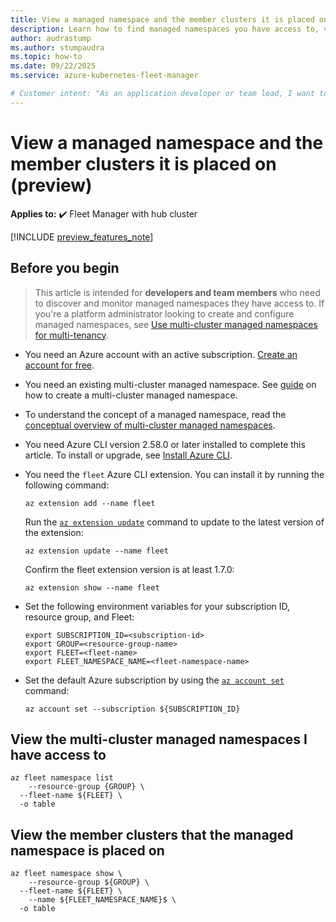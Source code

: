 ```yaml
---
title: View a managed namespace and the member clusters it is placed on.
description: Learn how to find managed namespaces you have access to, view their deployment locations, and monitor resource quota usage across multiple clusters.
author: audrastump
ms.author: stumpaudra
ms.topic: how-to
ms.date: 09/22/2025
ms.service: azure-kubernetes-fleet-manager

# Customer intent: "As an application developer or team lead, I want to find the namespaces I have access to and monitor their resource usage across all clusters so I can understand deployment status and determine if quota adjustments are needed."
---
```

# View a managed namespace and the member clusters it is placed on (preview)

**Applies to:** :heavy_check_mark: Fleet Manager with hub cluster

[!INCLUDE [preview_features_note](./includes/preview/preview-callout.md)]

## Before you begin 

> This article is intended for **developers and team members** who need to discover and monitor managed namespaces they have access to. If you're a platform administrator looking to create and configure managed namespaces, see [Use multi-cluster managed namespaces for multi-tenancy](./howto-managed-namespaces.md).

* You need an Azure account with an active subscription. [Create an account for free](https://azure.microsoft.com/free/?WT.mc_id=A261C142F).

* You need an existing multi-cluster managed namespace. See [guide](./howto-managed-namespaces.md) on how to create a multi-cluster managed namespace.

* To understand the concept of a managed namespace, read the [conceptual overview of multi-cluster managed namespaces](./concepts-fleet-managed-namespace.md).

* You need Azure CLI version 2.58.0 or later installed to complete this article. To install or upgrade, see [Install Azure CLI][az-aks-install-cli].

* You need the `fleet` Azure CLI extension. You can install it by running the following command:

  ```azurecli-interactive
  az extension add --name fleet
  ```

  Run the [`az extension update`][az-extension-update] command to update to the latest version of the extension:

  ```azurecli-interactive
  az extension update --name fleet
  ```
  
  Confirm the fleet extension version is at least 1.7.0:

  ```azurecli-interactive
  az extension show --name fleet
  ```

* Set the following environment variables for your subscription ID, resource group, and Fleet:

  ```azurecli-interactive
  export SUBSCRIPTION_ID=<subscription-id>
  export GROUP=<resource-group-name>
  export FLEET=<fleet-name>
  export FLEET_NAMESPACE_NAME=<fleet-namespace-name>
  ```

* Set the default Azure subscription by using the [`az account set`][az-account-set] command:

  ```azurecli-interactive
  az account set --subscription ${SUBSCRIPTION_ID}
  ```

## View the multi-cluster managed namespaces I have access to 
  ```azurecli-interactive
  az fleet namespace list  
    --resource-group {GROUP} \ 
    --fleet-name ${FLEET} \ 
    -o table 
  ```

## View the member clusters that the managed namespace is placed on
  ```azurecli-interactive
  az fleet namespace show \ 
    --resource-group ${GROUP} \ 
    --fleet-name ${FLEET} \ 
    --name ${FLEET_NAMESPACE_NAME}$ \ 
    -o table 
  ```


<!-- INTERNAL LINKS -->
[az-aks-install-cli]: /cli/azure/aks#az-aks-install-cli
[az-extension-update]: /cli/azure/extension#az-extension-update
[az-account-set]: /cli/azure/account#az_account_set
